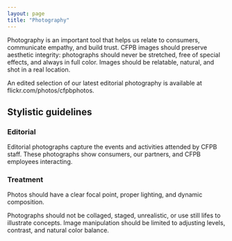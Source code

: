 ```yaml
---
layout: page
title: "Photography"
---
```


Photography is an important tool that helps us relate to consumers, communicate empathy, and build trust. CFPB images should preserve aesthetic integrity: photographs  should never be stretched, free of special effects, and always in full color. Images should be relatable, natural, and shot in a real location. 

An edited selection of our latest editorial photography is available at flickr.com/photos/cfpbphotos.

## Stylistic guidelines
### Editorial
Editorial photographs capture the events and activities attended by CFPB staff. These photographs show consumers, our partners, and CFPB employees interacting.

### Treatment
Photos should have a clear focal point, proper lighting, and dynamic composition.

Photographs should not be collaged, staged, unrealistic,  or use still lifes to illustrate concepts. Image manipulation should be limited to adjusting levels, contrast, and natural color balance.
